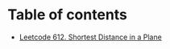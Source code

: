 # Table of contents

* [Leetcode 612. Shortest Distance in a Plane](leetcode-612.-shortest-distance-in-a-plane.md)

